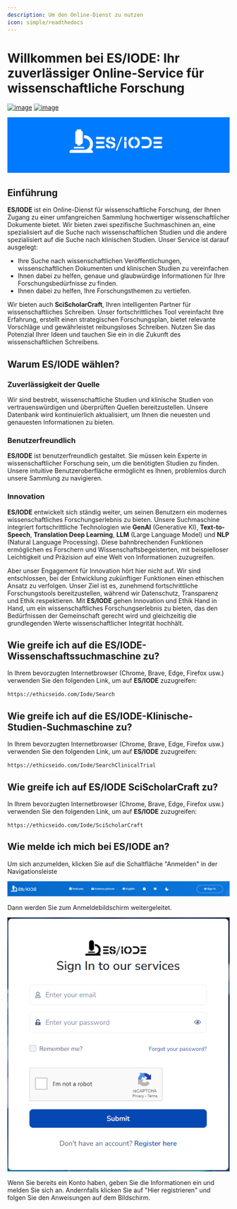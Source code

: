 ```yaml
---
description: Um den Online-Dienst zu nutzen
icon: simple/readthedocs
---
```

# Willkommen bei ES/IODE: Ihr zuverlässiger Online-Service für wissenschaftliche Forschung

[![image](https://img.shields.io/badge/version-3.4.1-blue)](changelog.md)
[![image](https://img.shields.io/badge/.NET-5C2D91?logo=.net&logoColor=white)](https://learn.microsoft.com/dotnet/)

[![logo](assets/background_es-iode-logo-v3.png)](https://ethicseido.com/Iode/Iode)


## **Einführung**

__ES/IODE__ ist ein Online-Dienst für wissenschaftliche Forschung, der Ihnen Zugang zu einer umfangreichen Sammlung hochwertiger wissenschaftlicher Dokumente bietet. Wir bieten zwei spezifische Suchmaschinen an, eine spezialisiert auf die Suche nach wissenschaftlichen Studien und die andere spezialisiert auf die Suche nach klinischen Studien.
Unser Service ist darauf ausgelegt:

- Ihre Suche nach wissenschaftlichen Veröffentlichungen, wissenschaftlichen Dokumenten und klinischen Studien zu vereinfachen
- Ihnen dabei zu helfen, genaue und glaubwürdige Informationen für Ihre Forschungsbedürfnisse zu finden.
- Ihnen dabei zu helfen, Ihre Forschungsthemen zu vertiefen.

Wir bieten auch __SciScholarCraft__, Ihren intelligenten Partner für wissenschaftliches Schreiben. Unser fortschrittliches Tool vereinfacht Ihre Erfahrung, erstellt einen strategischen Forschungsplan, bietet relevante Vorschläge und gewährleistet reibungsloses Schreiben. Nutzen Sie das Potenzial Ihrer Ideen und tauchen Sie ein in die Zukunft des wissenschaftlichen Schreibens.

## **Warum ES/IODE wählen?**

<!-- ### Erweiterte Suche
__ES/IODE__ bietet erweiterte Suchmöglichkeiten, mit denen Sie Ihre Suchkriterien festlegen können, um spezifische Ergebnisse zu erhalten. Sie können nach Bereich, Datum, Autoren, Stichwörtern und vielem mehr filtern. Dies stellt sicher, dass Sie relevante Ergebnisse für Ihr Thema erhalten. -->

### Zuverlässigkeit der Quelle
Wir sind bestrebt, wissenschaftliche Studien und klinische Studien von vertrauenswürdigen und überprüften Quellen bereitzustellen. Unsere Datenbank wird kontinuierlich aktualisiert, um Ihnen die neuesten und genauesten Informationen zu bieten.

### Benutzerfreundlich
__ES/IODE__ ist benutzerfreundlich gestaltet. Sie müssen kein Experte in wissenschaftlicher Forschung sein, um die benötigten Studien zu finden. Unsere intuitive Benutzeroberfläche ermöglicht es Ihnen, problemlos durch unsere Sammlung zu navigieren.

### Innovation
__ES/IODE__ entwickelt sich ständig weiter, um seinen Benutzern ein modernes wissenschaftliches Forschungserlebnis zu bieten. Unsere Suchmaschine integriert fortschrittliche Technologien wie __GenAI__ (Generative KI), __Text-to-Speech__, __Translation Deep Learning__, __LLM__ (Large Language Model) und __NLP__ (Natural Language Processing). Diese bahnbrechenden Funktionen ermöglichen es Forschern und Wissenschaftsbegeisterten, mit beispielloser Leichtigkeit und Präzision auf eine Welt von Informationen zuzugreifen.

Aber unser Engagement für Innovation hört hier nicht auf. Wir sind entschlossen, bei der Entwicklung zukünftiger Funktionen einen ethischen Ansatz zu verfolgen. Unser Ziel ist es, zunehmend fortschrittliche Forschungstools bereitzustellen, während wir Datenschutz, Transparenz und Ethik respektieren. Mit __ES/IODE__ gehen Innovation und Ethik Hand in Hand, um ein wissenschaftliches Forschungserlebnis zu bieten, das den Bedürfnissen der Gemeinschaft gerecht wird und gleichzeitig die grundlegenden Werte wissenschaftlicher Integrität hochhält.

## **Wie greife ich auf die ES/IODE-Wissenschaftssuchmaschine zu?**

In Ihrem bevorzugten Internetbrowser (Chrome, Brave, Edge, Firefox usw.) verwenden Sie den folgenden Link, um auf __ES/IODE__ zuzugreifen:


```
https://ethicseido.com/Iode/Search
```

## **Wie greife ich auf die ES/IODE-Klinische-Studien-Suchmaschine zu?**

In Ihrem bevorzugten Internetbrowser (Chrome, Brave, Edge, Firefox usw.) verwenden Sie den folgenden Link, um auf __ES/IODE__ zuzugreifen:



```
https://ethicseido.com/Iode/SearchClinicalTrial
```


## **Wie greife ich auf ES/IODE SciScholarCraft zu?**

In Ihrem bevorzugten Internetbrowser (Chrome, Brave, Edge, Firefox usw.) verwenden Sie den folgenden Link, um auf __ES/IODE__ zuzugreifen:



```
https://ethicseido.com/Iode/SciScholarCraft
```

## **Wie melde ich mich bei ES/IODE an?**

Um sich anzumelden, klicken Sie auf die Schaltfläche "Anmelden" in der Navigationsleiste

![Navigationsleiste](assets/navbar.png)

Dann werden Sie zum Anmeldebildschirm weitergeleitet.

![Anmeldung](assets/login.png)

Wenn Sie bereits ein Konto haben, geben Sie die Informationen ein und melden Sie sich an. Andernfalls klicken Sie auf "Hier registrieren" und folgen Sie den Anweisungen auf dem Bildschirm.
